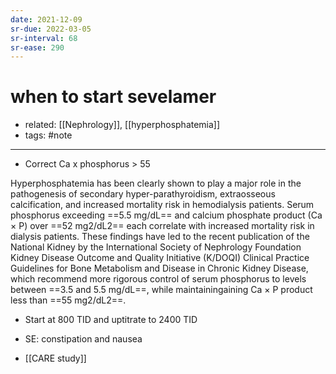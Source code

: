 ```yaml
---
date: 2021-12-09
sr-due: 2022-03-05
sr-interval: 68
sr-ease: 290
---
```


# when to start sevelamer

- related: [[Nephrology]], [[hyperphosphatemia]]
- tags: #note
---

- Correct Ca x phosphorus > 55

Hyperphosphatemia has been clearly shown to play a major role in the pathogenesis of secondary hyper-parathyroidism, extraosseous calcification, and increased mortality risk in hemodialysis patients. Serum phosphorus exceeding ==5.5 mg/dL== and calcium phosphate product (Ca × P) over ==52 mg2/dL2== each correlate with increased mortality risk in dialysis patients. These findings have led to the recent publication of the National Kidney by the International Society of Nephrology Foundation Kidney Disease Outcome and Quality Initiative (K/DOQI) Clinical Practice Guidelines for Bone Metabolism and Disease in Chronic Kidney Disease, which recommend more rigorous control of serum phosphorus to levels between ==3.5 and 5.5 mg/dL==, while maintainingaining Ca × P product less than ==55 mg2/dL2==.

- Start at 800 TID and uptitrate to 2400 TID

- SE: constipation and nausea

- [[CARE study]]
